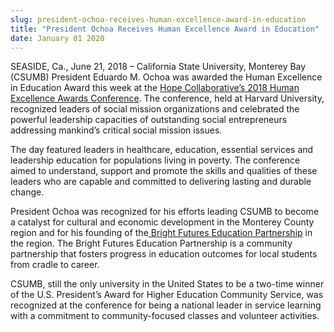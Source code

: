 ```yaml
---
slug: president-ochoa-receives-human-excellence-award-in-education
title: "President Ochoa Receives Human Excellence Award in Education"
date: January 01 2020
---
```


<p>SEASIDE, Ca., June 21, 2018 – California State University, Monterey Bay (CSUMB) President Eduardo M. Ochoa was awarded the Human Excellence in Education Award this week at the <a href="https://spark.adobe.com/page/Rdfjrd3M2NDJU/">Hope Collaborative’s 2018 Human Excellence Awards Conference</a>. The conference, held at Harvard University, recognized leaders of social mission organizations and celebrated the powerful leadership capacities of outstanding social entrepreneurs addressing mankind’s critical social mission issues.</p><p>The day featured leaders in healthcare, education, essential services and leadership education for populations living in poverty. The conference aimed to understand, support and promote the skills and qualities of these leaders who are capable and committed to delivering lasting and durable change.</p><p>President Ochoa was recognized for his efforts leading CSUMB to become a catalyst for cultural and economic development in the Monterey County region and for his founding of the<a href="https://brightfuturesmc.org/en/home-2/"> Bright Futures Education Partnership</a> in the region. The Bright Futures Education Partnership is a community partnership that fosters progress in education outcomes for local students from cradle to career.</p><p>CSUMB, still the only university in the United States to be a two-time winner of the U.S. President’s Award for Higher Education Community Service, was recognized at the conference for being a national leader in service learning with a commitment to community-focused classes and volunteer activities. </p>
